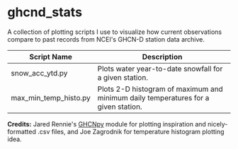 # ghcnd_stats
A collection of plotting scripts I use to visualize how current observations compare to past records from NCEI's GHCN-D station data archive.

| Script Name | Description |
|--------------|--------------|
| snow_acc_ytd.py | Plots water year-to-date snowfall for a given station. |
| max_min_temp_histo.py | Plots 2-D histogram of maximum and minimum daily temperatures for a given station. |

**Credits:** Jared Rennie's [GHCNpy](https://github.com/jjrennie/GHCNpy) module for plotting inspiration and nicely-formatted .csv files, and Joe Zagrodnik for temperature histogram plotting idea.
